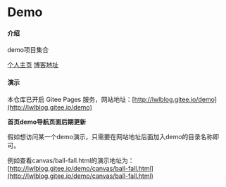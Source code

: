 # Demo

#### 介绍
demo项目集合

[个人主页](https://lwlblog.top) [博客地址](https://www.cnblogs.com/lwlblog)

#### 演示
本仓库已开启 Gitee Pages 服务，网站地址：[http://lwlblog.gitee.io/demo](http://lwlblog.gitee.io/demo)

**首页demo导航页面后期更新**

假如想访问某一个demo演示，只需要在网站地址后面加入demo的目录名称即可。

例如查看canvas/ball-fall.html的演示地址为：
[http://lwlblog.gitee.io/demo/canvas/ball-fall.html](http://lwlblog.gitee.io/demo/canvas/ball-fall.html)
